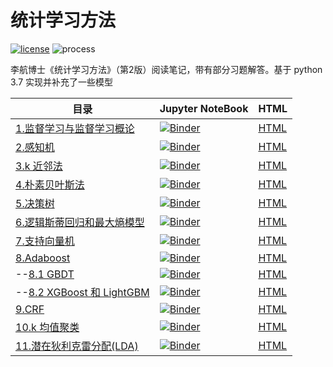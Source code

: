 # 统计学习方法
[![license](https://img.shields.io/badge/license-MIT-blue)](https://github.com/sbl-sdsc/mmtf-spark/blob/master/LICENSE)  ![process](https://img.shields.io/badge/process-building-yellow)

李航博士《统计学习方法》（第2版）阅读笔记，带有部分习题解答。基于 python 3.7 实现并补充了一些模型

| 目录                                                         | Jupyter NoteBook                                             | HTML                                                         |
| ------------------------------------------------------------ | ------------------------------------------------------------ | ------------------------------------------------------------ |
| [1.监督学习与监督学习概论](https://nbviewer.jupyter.org/github/LibertyDream/statistical_learning_method/blob/master/notebook/1.statistical_learning_introduction.ipynb) | [![Binder](https://mybinder.org/badge_logo.svg)](https://mybinder.org/v2/gh/LibertyDream/statistical_learning_method/master?filepath=notebook%2F1.statistical_learning_introduction.ipynb) | [HTML](https://libertydream.github.io/statistical_learning_method/notebook/1.statistical_learning_introduction.html) |
| [2.感知机](https://nbviewer.jupyter.org/github/LibertyDream/statistical_learning_method/blob/master/notebook/2.perceptron.ipynb) | [![Binder](https://mybinder.org/badge_logo.svg)](https://mybinder.org/v2/gh/LibertyDream/statistical_learning_method/master?filepath=notebook%2F2.perceptron.ipynb) | [HTML](https://libertydream.github.io/statistical_learning_method/notebook/2.perceptron.html) |
| [3.k 近邻法](https://nbviewer.jupyter.org/github/LibertyDream/statistical_learning_method/blob/master/notebook/3.k-nearest_neighbor.ipynb) | [![Binder](https://mybinder.org/badge_logo.svg)](https://mybinder.org/v2/gh/LibertyDream/statistical_learning_method/master?filepath=notebook%2F3.k-nearest_neighbor.ipynb) | [HTML](https://libertydream.github.io/statistical_learning_method/notebook/3.k-nearest_neighbor.html) |
| [4.朴素贝叶斯法](https://nbviewer.jupyter.org/github/LibertyDream/statistical_learning_method/blob/master/notebook/4.naive_bayes.ipynb) | [![Binder](https://mybinder.org/badge_logo.svg)](https://mybinder.org/v2/gh/LibertyDream/statistical_learning_method/master?filepath=notebook%2F4.naive_bayes.ipynb) | [HTML](https://libertydream.github.io/statistical_learning_method/notebook/4.naive_bayes.html) |
| [5.决策树](https://nbviewer.jupyter.org/github/LibertyDream/statistical_learning_method/blob/master/notebook/5.decision_tree.ipynb) | [![Binder](https://mybinder.org/badge_logo.svg)](https://mybinder.org/v2/gh/LibertyDream/statistical_learning_method/master?filepath=notebook%2F5.decision_tree.ipynb) | [HTML](https://libertydream.github.io/statistical_learning_method/notebook/5.decision_tree.html) |
| [6.逻辑斯蒂回归和最大熵模型](https://nbviewer.jupyter.org/github/LibertyDream/statistical_learning_method/blob/master/notebook/6.logistic_and_maximum_entropy.ipynb) | [![Binder](https://mybinder.org/badge_logo.svg)](https://mybinder.org/v2/gh/LibertyDream/statistical_learning_method/master?filepath=notebook%2F6.logistic_and_maximum_entropy.ipynb) | [HTML](https://libertydream.github.io/statistical_learning_method/notebook/6.logistic.html) |
| [7.支持向量机](https://nbviewer.jupyter.org/github/LibertyDream/statistical_learning_method/blob/master/notebook/7.svm.ipynb) | [![Binder](https://mybinder.org/badge_logo.svg)](https://mybinder.org/v2/gh/LibertyDream/statistical_learning_method/master?filepath=notebook%2F7.svm.ipynb) | [HTML](https://libertydream.github.io/statistical_learning_method/notebook/7.svm.html) |
| [8.Adaboost](https://nbviewer.jupyter.org/github/LibertyDream/statistical_learning_method/blob/master/notebook/8.adaboost.ipynb) | [![Binder](https://mybinder.org/badge_logo.svg)](https://mybinder.org/v2/gh/LibertyDream/statistical_learning_method/master?filepath=notebook%2F8.adaboost.ipynb) | [HTML](https://libertydream.github.io/statistical_learning_method/notebook/8.adaboost.html) |
| --[8.1 GBDT](https://nbviewer.jupyter.org/github/LibertyDream/statistical_learning_method/blob/master/notebook/8.1gbdt.ipynb) | [![Binder](https://mybinder.org/badge_logo.svg)](https://mybinder.org/v2/gh/LibertyDream/statistical_learning_method/master?filepath=notebook%2F8.1gbdt.ipynb) | [HTML](https://libertydream.github.io/statistical_learning_method/notebook/8.1gbdt.html) |
| --[8.2 XGBoost 和 LightGBM](https://nbviewer.jupyter.org/github/LibertyDream/statistical_learning_method/blob/master/notebook/8.2XGBoost_and_LightGBM.ipynb) | [![Binder](https://mybinder.org/badge_logo.svg)](https://mybinder.org/v2/gh/LibertyDream/statistical_learning_method/master?filepath=notebook%2F8.2XGBoost_and_LightGBM.ipynb) | [HTML](https://libertydream.github.io/statistical_learning_method/notebook/8.2XGBoost_and_LightGBM.html) |
| [9.CRF](https://nbviewer.jupyter.org/github/LibertyDream/statistical_learning_method/blob/master/notebook/9.crf.ipynb) | [![Binder](https://mybinder.org/badge_logo.svg)](https://mybinder.org/v2/gh/LibertyDream/statistical_learning_method/master?filepath=notebook%2F9.crf.ipynb) | [HTML](https://libertydream.github.io/statistical_learning_method/notebook/9.crf.html) |
| [10.k 均值聚类](https://nbviewer.jupyter.org/github/LibertyDream/statistical_learning_method/blob/master/notebook/10.k_means.ipynb) | [![Binder](https://mybinder.org/badge_logo.svg)](https://mybinder.org/v2/gh/LibertyDream/statistical_learning_method/master?filepath=notebook%2F10.k_means.ipynb) | [HTML](https://libertydream.github.io/statistical_learning_method/notebook/10.k_means.html) |
| [11.潜在狄利克雷分配(LDA)](https://nbviewer.jupyter.org/github/LibertyDream/statistical_learning_method/blob/master/notebook/11.LDA.ipynb) | [![Binder](https://mybinder.org/badge_logo.svg)](https://mybinder.org/v2/gh/LibertyDream/statistical_learning_method/master?filepath=notebook%2F11.LDA.ipynb) | [HTML](https://libertydream.github.io/statistical_learning_method/notebook/11.LDA.html) |

